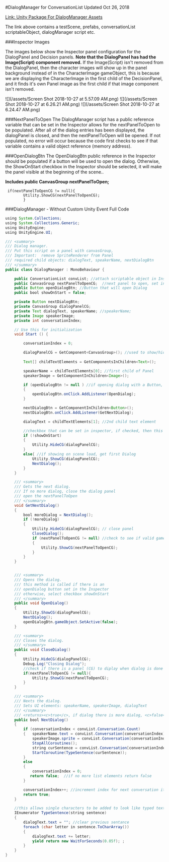 #DialogManager for ConversationList
Updated Oct 26, 2018

[Link: Unity Package For DialogManager Assets](https://utdallas.box.com/v/DialogManager3-unityPkg)

The link above contains a testScene, prefabs, conversationList scriptableObject, dialogManager script etc.

###Inspector Images

The images below show the Inspector panel configuration for the DialogPanel and Decision panels.  **Note that the DialogPanel has had the Image(Script) component removed.**  If the Image(Script) isn't removed from the DialogPanel, then the character images will show up in the panel background instead of in the CharacterImage gameObject, this is because we are displaying the CharacterImage in the first child of the DecisionPanel, and it finds it's own Panel image as the first child if that image component isn't removed.

![](/assets/Screen Shot 2018-10-27 at 5.57.09 AM.png)
![](/assets/Screen Shot 2018-10-27 at 6.26.21 AM.png)
![](/assets/Screen Shot 2018-10-27 at 6.24.47 AM.png)


###NextPanelToOpen
The DialogManager script has a public reference variable that can be set in the Inspector allows for the nextPanelToOpen to be populated. After all of the dialog entries has been displayed, the dialogPanel is closed, and then the nextPanelToOpen will be opened.  If not  populated, no error will occur because the code first checks to see if that variable contains a valid object reference (memory address). 

 ###OpenDialogBtn
 The OpenDialogBtn public reference in the Inspector should be populated if a button will be used to open the dialog.  Otherwise, the ShowOnStart checkbox in the Inspector should be selected, it will make the panel visible at the beginning of the scene..  

   
**Includes public CanvasGroup nextPanelToOpen;**
```
 if(nextPanelToOpenCG != null){
        Utility.ShowCG(nextPanelToOpenCG);
        }
```

###DialogManager - Without Custom Unity Event Full Code

```java
using System.Collections;
using System.Collections.Generic;
using UnityEngine;
using UnityEngine.UI;

/// <summary>
/// Dialog manager.
/// Put this script on a panel with canvasGroup, 
/// Important:  remove SpriteRenderer from Panel
/// required child objects: dialogText, speakerName, nextDialogBtn
/// </summary>
public class DialogManager : MonoBehaviour {

    public ConversationList convList; //attach scriptable object in Inspector
    public CanvasGroup nextPanelToOpenCG;  //next panel to open, set in Inspector
    public Button openDialogBtn; //Button that will open Dialog
    public bool showOnStart = false;

    private Button nextDialogBtn;
    private CanvasGroup dialogPanelCG;
    private Text dialogText, speakerName; //speakerName;
    private Image speakerImage;
    private int conversationIndex;

    // Use this for initialization
    void Start () {

        conversationIndex = 0;

        dialogPanelCG = GetComponent<CanvasGroup>(); //used to show/hide panel
       
        Text[] childTextElements = GetComponentsInChildren<Text>();

        speakerName = childTextElements[0]; //first child of Panel
        speakerImage = GetComponentInChildren<Image>();

        if (openDialogBtn != null ) //if opening dialog with a Button, Populate OpenDialogButton in the Inspector 
        {
            openDialogBtn.onClick.AddListener(OpenDialog);
        }

        nextDialogBtn = GetComponentInChildren<Button>();
        nextDialogBtn.onClick.AddListener(GetNextDialog);

        dialogText = childTextElements[1]; //2nd child text element

        //checkbox that can be set in inspector, if checked, then this is not exected
        if (!showOnStart)
        {
            Utility.HideCG(dialogPanelCG);
        }
        else{ //if showing on scene load, get first Dialog 
            Utility.ShowCG(dialogPanelCG);
            NextDialog();
        }
    }

    /// <summary>
    /// Gets the next dialog.
    /// If no more dialog, close the dialog panel
    /// open the nextPanelToOpen
    /// </summary>
    void GetNextDialog()
    {
        bool moreDialog = NextDialog();
        if (!moreDialog)
        {
            Utility.HideCG(dialogPanelCG); // close panel
            CloseDialog();
            if (nextPanelToOpenCG != null) //check to see if valid gameObject was set in inspector
            {
                Utility.ShowCG(nextPanelToOpenCG);
            }
        }
    }


    /// <summary>
    /// Opens the dialog.
    /// this method is called if there is an 
    /// openDialog button set in the Inspector
    /// otherwise, select checkbox showOnStart 
    /// </summary>
    public void OpenDialog()
    {
        Utility.ShowCG(dialogPanelCG);
        NextDialog();
        openDialogBtn.gameObject.SetActive(false);
    }

    /// <summary>
    /// Closes the dialog.
    /// </summary>
    public void CloseDialog()
    {
        Utility.HideCG(dialogPanelCG);
        Debug.Log("Closing Dialog");
        //check if there is a panel (CG) to diplay when dialog is done
        if(nextPanelToOpenCG != null){
            Utility.ShowCG(nextPanelToOpenCG);
        }
    }

    /// <summary>
    /// Nexts the dialog.
    /// Sets UI elements: speakerName, speakerImage, dialogText
    /// </summary>
    /// <returns><c>true</c>, if dialog there is more dialog, <c>false</c> otherwise.</returns>
    public bool NextDialog()
    {   
        if (conversationIndex < convList.Conversation.Count)
        {   speakerName.text = convList.Conversation[conversationIndex].speakerName;
            speakerImage.sprite = convList.Conversation[conversationIndex].speakerImg;
            StopAllCoroutines();
            string curSentence = convList.Conversation[conversationIndex].dialogTxt;
            StartCoroutine(TypeSentence(curSentence));
        }
        else
        {
            conversationIndex = 0;
           return false;  //if no more list elements return false
        }

        conversationIndex++; //increment index for next conversation item
        return true;
    }

    //this allows single characters to be added to look like typed text
    IEnumerator TypeSentence(string sentence)
    {
        dialogText.text = ""; //clear previous sentance
        foreach (char letter in sentence.ToCharArray())
        {
            dialogText.text += letter;
            yield return new WaitForSeconds(0.05f); ;
        }
    }
}

```

